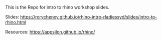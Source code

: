 This is the Repo for intro to rhino workshop slides.

Slides: https://rorychenxy.github.io/rhino-intro-rladiessyd/slides/intro-to-rhino.html

Resources: https://appsilon.github.io/rhino/
